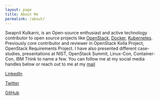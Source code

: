 ```yaml
---
layout: page
title: About Me
permalink: /about/
---
```


Swapnil Kulkarni, is an Open-source enthusiast and active technology contributor to open source projects like [OpenStack][1], [Docker][2], [Kubernetes][3]. Previously core contributor and reviewer in OpenStack Kolla Project, OpenStack Requirements Project. I have also presented different case-studies, presentations at NIST, OpenStack Summit, Linux-Con, Container-Con, IBM Think to name a few. You can follow me at my social media handles below or reach out to me at my [mail][4]

[LinkedIn](https://linkedin.com/in/coolsvap)

[Twitter](https://twitter.com/coolsvap)

[GitHub](https://github.com/coolsvap)

[1]: https://www.openstack.org/
[2]: https://www.docker.com/
[3]: https://kubernetes.io/
[4]: mailto:coolsvap@gmail.com